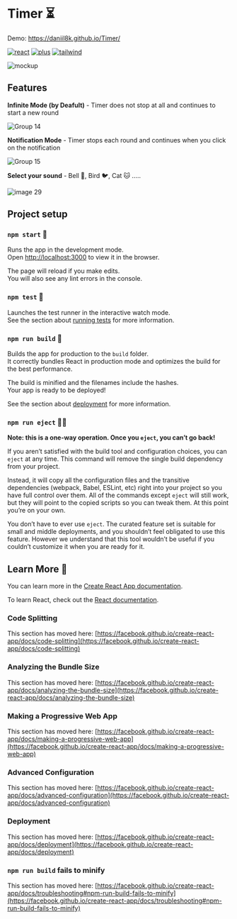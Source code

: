 # Timer ⏳
Demo: https://daniil8k.github.io/Timer/

[![react](https://user-images.githubusercontent.com/93822098/141679084-1477084b-111a-451d-b624-4f5f93244d3f.png)](https://reactjs.org/)
[![plus](https://user-images.githubusercontent.com/93822098/141679587-27d77923-a35b-4258-b474-c413582dee1c.png)](https://github.com/Daniil8k/Timer)
[![tailwind](https://user-images.githubusercontent.com/93822098/141679691-afaaa233-e203-4b8d-aa5b-46d905a1e57b.png)](https://tailwindcss.com/)

![mockup](https://user-images.githubusercontent.com/93822098/153750876-d12719c1-89e1-4896-8c60-f3a8739fad09.png)

## Features

**Infinite Mode (by Deafult)** - Timer does not stop at all and continues to start a new round

![Group 14](https://user-images.githubusercontent.com/93822098/153751368-e799b88f-1c49-41b4-beb3-c03ab0c07c5b.png)

**Notification Mode** - Timer stops each round and continues when you click on the notification

![Group 15](https://user-images.githubusercontent.com/93822098/153751595-dbb8184e-6889-4ad1-b306-2c167128e242.png)

**Select your sound** - Bell 🔔, Bird 🐦, Cat 🐱 .....

![image 29](https://user-images.githubusercontent.com/93822098/153751856-71782132-d2e2-4f88-bde7-7a7ccff8d1a7.png)

## Project setup

### `npm start` 🚀

Runs the app in the development mode.\
Open [http://localhost:3000](http://localhost:3000) to view it in the browser.

The page will reload if you make edits.\
You will also see any lint errors in the console.

### `npm test` 🧪

Launches the test runner in the interactive watch mode.\
See the section about [running tests](https://facebook.github.io/create-react-app/docs/running-tests) for more information.

### `npm run build` 🥑

Builds the app for production to the `build` folder.\
It correctly bundles React in production mode and optimizes the build for the best performance.

The build is minified and the filenames include the hashes.\
Your app is ready to be deployed!

See the section about [deployment](https://facebook.github.io/create-react-app/docs/deployment) for more information.

### `npm run eject` 🐱‍👤

**Note: this is a one-way operation. Once you `eject`, you can’t go back!**

If you aren’t satisfied with the build tool and configuration choices, you can `eject` at any time. This command will remove the single build dependency from your project.

Instead, it will copy all the configuration files and the transitive dependencies (webpack, Babel, ESLint, etc) right into your project so you have full control over them. All of the commands except `eject` will still work, but they will point to the copied scripts so you can tweak them. At this point you’re on your own.

You don’t have to ever use `eject`. The curated feature set is suitable for small and middle deployments, and you shouldn’t feel obligated to use this feature. However we understand that this tool wouldn’t be useful if you couldn’t customize it when you are ready for it.

## Learn More 📖

You can learn more in the [Create React App documentation](https://facebook.github.io/create-react-app/docs/getting-started).

To learn React, check out the [React documentation](https://reactjs.org/).

### Code Splitting

This section has moved here: [https://facebook.github.io/create-react-app/docs/code-splitting](https://facebook.github.io/create-react-app/docs/code-splitting)

### Analyzing the Bundle Size

This section has moved here: [https://facebook.github.io/create-react-app/docs/analyzing-the-bundle-size](https://facebook.github.io/create-react-app/docs/analyzing-the-bundle-size)

### Making a Progressive Web App

This section has moved here: [https://facebook.github.io/create-react-app/docs/making-a-progressive-web-app](https://facebook.github.io/create-react-app/docs/making-a-progressive-web-app)

### Advanced Configuration

This section has moved here: [https://facebook.github.io/create-react-app/docs/advanced-configuration](https://facebook.github.io/create-react-app/docs/advanced-configuration)

### Deployment

This section has moved here: [https://facebook.github.io/create-react-app/docs/deployment](https://facebook.github.io/create-react-app/docs/deployment)

### `npm run build` fails to minify

This section has moved here: [https://facebook.github.io/create-react-app/docs/troubleshooting#npm-run-build-fails-to-minify](https://facebook.github.io/create-react-app/docs/troubleshooting#npm-run-build-fails-to-minify)
